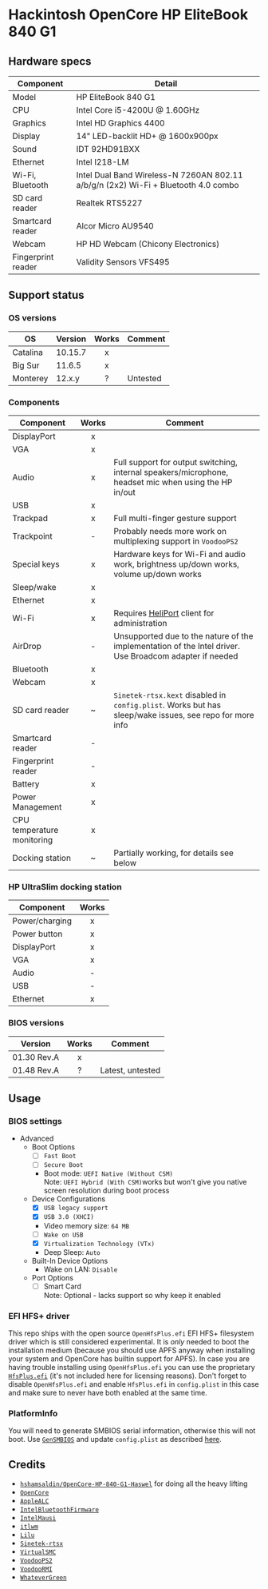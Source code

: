# Hackintosh OpenCore HP EliteBook 840 G1

## Hardware specs

| Component          | Detail                                                                             |
| ------------------ | ---------------------------------------------------------------------------------- |
| Model              | HP EliteBook 840 G1                                                                |
| CPU                | Intel Core i5-4200U @ 1.60GHz                                                      |
| Graphics           | Intel HD Graphics 4400                                                             |
| Display            | 14" LED-backlit HD+ @ 1600x900px                                                   |
| Sound              | IDT 92HD91BXX                                                                      |
| Ethernet           | Intel I218-LM                                                                      |
| Wi-Fi, Bluetooth   | Intel Dual Band Wireless-N 7260AN 802.11 a/b/g/n (2x2) Wi-Fi + Bluetooth 4.0 combo |
| SD card reader     | Realtek RTS5227                                                                    |
| Smartcard reader   | Alcor Micro AU9540                                                                 |
| Webcam             | HP HD Webcam (Chicony Electronics)                                                 |
| Fingerprint reader | Validity Sensors VFS495                                                            |

## Support status

### OS versions

| OS       | Version | Works | Comment  |
| -------- | ------- | :---: | -------- |
| Catalina | 10.15.7 |   x     |          |
| Big Sur  | 11.6.5  |   x     |          |
| Monterey | 12.x.y  |   ?     | Untested |

### Components

| Component          | Works | Comment                                                                                                 |
| ------------------ | :---: | ------------------------------------------------------------------------------------------------------- |
| DisplayPort        |   x   |                                                                                                         |
| VGA                |   x   |                                                                                                         |
| Audio              |   x   | Full support for output switching, internal speakers/microphone, headset mic when using the HP in/out   |
| USB                |   x   |                                                                                                         |
| Trackpad           |   x   | Full multi-finger gesture support                                                                       |
| Trackpoint         |   -   | Probably needs more work on multiplexing support in `VoodooPS2`                                         |
| Special keys       |   x   | Hardware keys for Wi-Fi and audio work, brightness up/down works, volume up/down works                  |
| Sleep/wake         |   x   |                                                                                                         |
| Ethernet           |   x   |                                                                                                         |
| Wi-Fi              |   x   | Requires [HeliPort](https://github.com/OpenIntelWireless/HeliPort) client for administration            |
| AirDrop            |   -   | Unsupported due to the nature of the implementation of the Intel driver. Use Broadcom adapter if needed |
| Bluetooth          |   x   |                                                                                                         |
| Webcam             |   x   |                                                                                                         |
| SD card reader     |   ~   | `Sinetek-rtsx.kext` disabled in `config.plist`. Works but has sleep/wake issues, see repo for more info |
| Smartcard reader   |   -   |                                                                                                         |
| Fingerprint reader |   -   |                                                                                                         |
| Battery            |   x   |                                                                                                         |
| Power Management   |   x   |                                                                                                         |
| CPU temperature monitoring | x |                                                                                                     |
| Docking station    |   ~   | Partially working, for details see below                                                                |

### HP UltraSlim docking station

| Component      | Works |
| -------------- | :---: |
| Power/charging |   x   |
| Power button   |   x   |
| DisplayPort    |   x   |
| VGA            |   x   |
| Audio          |   -   |
| USB            |   -   |
| Ethernet       |   x   |

### BIOS versions

| Version     | Works | Comment          |
| ----------- | :---: | ---------------- |
| 01.30 Rev.A |   x   |                  |
| 01.48 Rev.A |   ?   | Latest, untested |

## Usage

### BIOS settings

- Advanced
  - Boot Options
    - [ ] `Fast Boot`
    - [ ] `Secure Boot`
    - Boot mode: `UEFI Native (Without CSM)`  
        Note: `UEFI Hybrid (With CSM)`works but won't give you native screen resolution during boot process
  - Device Configurations
    - [x] `USB legacy support`
    - [x] `USB 3.0 (XHCI)`
    - Video memory size: `64 MB`
    - [ ] `Wake on USB`
    - [x] `Virtualization Technology (VTx)`
    - Deep Sleep: `Auto`
  - Built-In Device Options
    - Wake on LAN: `Disable`
  - Port Options
    - [ ] Smart Card  
            Note: Optional - lacks support so why keep it enabled

### EFI HFS+ driver

This repo ships with the open source `OpenHfsPlus.efi` EFI HFS+ filesystem driver which is still considered experimental.
It is *only* needed to boot the installation medium (because you should use APFS anyway when installing your system and
OpenCore has builtin support for APFS). In case you are having trouble installing using `OpenHfsPlus.efi` you can use
the proprietary [`HfsPlus.efi`](https://github.com/acidanthera/OcBinaryData/blob/master/Drivers/HfsPlus.efi) (it's
not included here for licensing reasons).
Don't forget to disable `OpenHfsPlus.efi` and enable `HfsPlus.efi` in `config.plist` in this case and make sure to never
have both enabled at the same time.

### PlatformInfo

You will need to generate SMBIOS serial information, otherwise this will not boot.
Use [`GenSMBIOS`](https://github.com/corpnewt/GenSMBIOS) and update `config.plist` as described
[here](https://dortania.github.io/OpenCore-Install-Guide/config.plist/haswell.html#platforminfo).

## Credits

- [`hshamsaldin/OpenCore-HP-840-G1-Haswel`](https://github.com/hshamsaldin/OpenCore-HP-840-G1-Haswel.git)
  for doing all the heavy lifting
- [`OpenCore`](https://github.com/acidanthera/OpenCorePkg)
- [`AppleALC`](https://github.com/acidanthera/AppleALC)
- [`IntelBluetoothFirmware`](https://github.com/OpenIntelWireless/IntelBluetoothFirmware)
- [`IntelMausi`](https://github.com/acidanthera/IntelMausi)
- [`itlwm`](https://github.com/OpenIntelWireless/itlwm)
- [`Lilu`](https://github.com/acidanthera/Lilu)
- [`Sinetek-rtsx`](https://github.com/cholonam/Sinetek-rtsx)
- [`VirtualSMC`](https://github.com/acidanthera/VirtualSMC)
- [`VoodooPS2`](https://github.com/acidanthera/VoodooPS2)
- [`VoodooRMI`](https://github.com/VoodooSMBus/VoodooRMI)
- [`WhateverGreen`](https://github.com/acidanthera/WhateverGreen)

